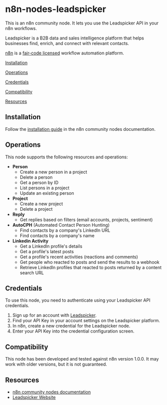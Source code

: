 # **n8n-nodes-leadspicker**

This is an n8n community node. It lets you use the Leadspicker API in your n8n workflows.

Leadspicker is a B2B data and sales intelligence platform that helps businesses find, enrich, and connect with relevant contacts.

[n8n](https://n8n.io/) is a [fair-code licensed](https://docs.n8n.io/reference/license/) workflow automation platform.

[Installation](#installation)

[Operations](#operations)

[Credentials](#credentials)

[Compatibility](#compatibility)

[Resources](#resources)

## **Installation**

Follow the [installation guide](https://docs.n8n.io/integrations/community-nodes/installation/) in the n8n community nodes documentation.

## **Operations**

This node supports the following resources and operations:

* **Person**  
  * Create a new person in a project  
  * Delete a person  
  * Get a person by ID  
  * List persons in a project  
  * Update an existing person  
* **Project**  
  * Create a new project  
  * Delete a project  
* **Reply**  
  * Get replies based on filters (email accounts, projects, sentiment)  
* **AutoCPH** (Automated Contact Person Hunting)  
  * Find contacts by a company's LinkedIn URL  
  * Find contacts by a company's name  
* **Linkedin Activity**  
  * Get a LinkedIn profile's details  
  * Get a profile's latest posts  
  * Get a profile's recent activities (reactions and comments)  
  * Get people who reacted to posts and send the results to a webhook
  * Retrieve LinkedIn profiles that reacted to posts returned by a content search URL

## **Credentials**

To use this node, you need to authenticate using your Leadspicker API credentials.

1. Sign up for an account with [Leadspicker](https://leadspicker.com/).  
2. Find your API Key in your account settings on the Leadspicker platform.  
3. In n8n, create a new credential for the Leadspicker node.  
4. Enter your API Key into the credential configuration screen.

## **Compatibility**

This node has been developed and tested against n8n version 1.0.0. It may work with older versions, but it is not guaranteed.

## **Resources**

* [n8n community nodes documentation](https://docs.n8n.io/integrations/#community-nodes)  
* [Leadspicker Website](https://leadspicker.com/)
